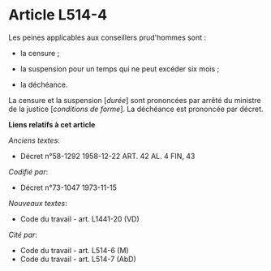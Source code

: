# Article L514-4

Les peines applicables aux conseillers prud'hommes sont :

- la censure ;

- la suspension pour un temps qui ne peut excéder six mois ;

- la déchéance.

La censure et la suspension [*durée*] sont prononcées par arrêté du ministre de la justice [*conditions de forme*]. La
déchéance est prononcée par décret.

**Liens relatifs à cet article**

_Anciens textes_:

  - Décret n°58-1292 1958-12-22 ART. 42 AL. 4 FIN, 43

_Codifié par_:

  - Décret n°73-1047 1973-11-15

_Nouveaux textes_:

  - Code du travail - art. L1441-20 (VD)

_Cité par_:

  - Code du travail - art. L514-6 (M)
  - Code du travail - art. L514-7 (AbD)
